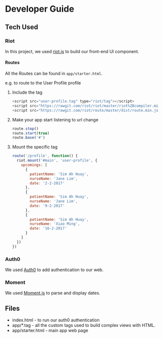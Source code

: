 # Developer Guide

## Tech Used
### Riot
In this project, we used [riot.js](http://riotjs.com/) to build our front-end UI component.

#### Routes
All the Routes can be found in `app/starter.html`.

e.g. to route to the User Profile profile

1. Include the tag

   ```javascript
   <script src="user-profile.tag" type="riot/tag"></script>
   <script src="https://rawgit.com/riot/riot/master/riot%2Bcompiler.min.js"></script>
   <script src="https://rawgit.com/riot/route/master/dist/route.min.js"></script>
   ```
   
2. Make your app start listening to url change

   ```javascript
   route.stop()
   route.start(true)
   route.base('#')
   ```
   
3. Mount the specific tag

   ```javascript
   route('/profile', function() {
     riot.mount('#main', 'user-profile', {
       upcomings: [
         {
           patientName: 'Sim Ah Huay',
           nurseName: 'Jane Lim',
           date: '2-2-2017'
         },
         {
           patientName: 'Sim Ah Huay',
           nurseName: 'Jane Lim',
           date: '9-2-2017'
         },
         {
           patientName: 'Sim Ah Huay',
           nurseName: 'Xiao Ming',
           date: '16-2-2017'
         }
       ]
     })
   })
   ```

### Auth0
We used [Auth0](https://auth0.com/) to add authentication to our web.

### Moment
We used [Moment.js](https://momentjs.com/) to parse and display dates.

## Files
- index.html - to run our auth0 authentication
- app/*.tag - all the custom tags used to build complex views with HTML.
- app/starter.html - main app web page
